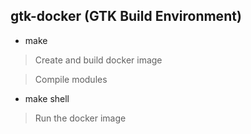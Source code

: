 ## gtk-docker (GTK Build Environment)

* make
> Create and build docker image

> Compile modules

* make shell
> Run the docker image
